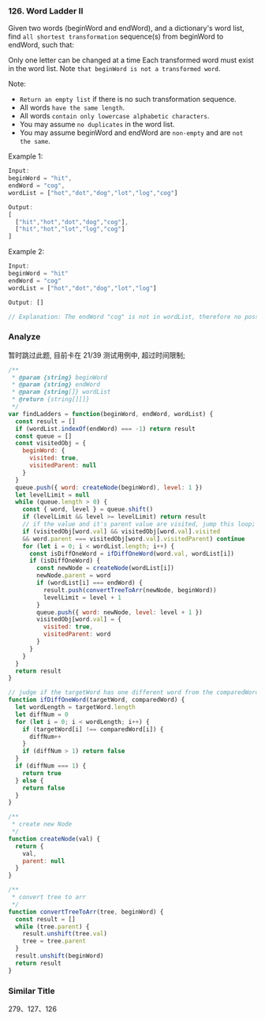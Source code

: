 <!--
abbrlink: 9a8d4ita
-->

### 126. Word Ladder II

Given two words (beginWord and endWord), and a dictionary's word list, find `all shortest transformation` sequence(s) from beginWord to endWord, such that:

Only one letter can be changed at a time
Each transformed word must exist in the word list. Note `that beginWord is not a transformed word`.

Note:

* `Return an empty list` if there is no such transformation sequence.
* All words `have the same length`.
* All words `contain only lowercase alphabetic characters`.
* You may assume `no duplicates` in the word list.
* You may assume beginWord and endWord are `non-empty` and are `not the same`.

Example 1:

```js
Input:
beginWord = "hit",
endWord = "cog",
wordList = ["hot","dot","dog","lot","log","cog"]

Output:
[
  ["hit","hot","dot","dog","cog"],
  ["hit","hot","lot","log","cog"]
]
```

Example 2:

```js
Input:
beginWord = "hit"
endWord = "cog"
wordList = ["hot","dot","dog","lot","log"]

Output: []

// Explanation: The endWord "cog" is not in wordList, therefore no possible transformation.
```

### Analyze

暂时跳过此题, 目前卡在 21/39 测试用例中, 超过时间限制;

```js
/**
 * @param {string} beginWord
 * @param {string} endWord
 * @param {string[]} wordList
 * @return {string[][]}
 */
var findLadders = function(beginWord, endWord, wordList) {
  const result = []
  if (wordList.indexOf(endWord) === -1) return result
  const queue = []
  const visitedObj = {
    beginWord: {
      visited: true,
      visitedParent: null
    }
  }
  queue.push({ word: createNode(beginWord), level: 1 })
  let levelLimit = null
  while (queue.length > 0) {
    const { word, level } = queue.shift()
    if (levelLimit && level >= levelLimit) return result
    // if the value and it's parent value are visited, jump this loop;
    if (visitedObj[word.val] && visitedObj[word.val].visited
    && word.parent === visitedObj[word.val].visitedParent) continue
    for (let i = 0; i < wordList.length; i++) {
      const isDiffOneWord = ifDiffOneWord(word.val, wordList[i])
      if (isDiffOneWord) {
        const newNode = createNode(wordList[i])
        newNode.parent = word
        if (wordList[i] === endWord) {
          result.push(convertTreeToArr(newNode, beginWord))
          levelLimit = level + 1
        }
        queue.push({ word: newNode, level: level + 1 })
        visitedObj[word.val] = {
          visited: true,
          visitedParent: word
        }
      }
    }
  }
  return result
}

// judge if the targetWord has one different word from the comparedWord;
function ifDiffOneWord(targetWord, comparedWord) {
  let wordLength = targetWord.length
  let diffNum = 0
  for (let i = 0; i < wordLength; i++) {
    if (targetWord[i] !== comparedWord[i]) {
      diffNum++
    }
    if (diffNum > 1) return false
  }
  if (diffNum === 1) {
    return true
  } else {
    return false
  }
}

/**
 * create new Node
 */
function createNode(val) {
  return {
    val,
    parent: null
  }
}

/**
 * convert tree to arr
 */
function convertTreeToArr(tree, beginWord) {
  const result = []
  while (tree.parent) {
    result.unshift(tree.val)
    tree = tree.parent
  }
  result.unshift(beginWord)
  return result
}
```

### Similar Title

279、127、126